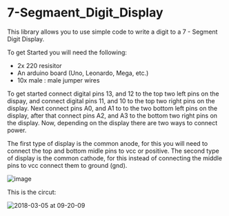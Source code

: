 # 7-Segmaent_Digit_Display
This library allows you to use simple code to write a digit to a 7 - Segment Digit Display.

To get Started you will need the following:

  * 2x 220 resisitor
  * An arduino board (Uno, Leonardo, Mega, etc.)
  * 10x male : male jumper wires
  
To get started connect digital pins 13, and 12 to the top two left pins on the dispay, and connect digital pins 11, and 10 to
the top two right pins on the display. Next connect pins A0, and A1 to to the two bottom left pins on the display, after that
connect pins A2, and A3 to the bottom two right pins on the display. Now, depending on the display there are two ways to connect power.

The first type of display is the common anode, for this you will need to connect the top and bottom midle pins to vcc or positive.
The second type of display is the common cathode, for this instead of connecting the middle pins to vcc connect them to ground (gnd).


![image](https://user-images.githubusercontent.com/34581001/36979375-4eb53e36-2055-11e8-8bb6-88d7715febe4.png)

This is the circut:


![2018-03-05 at 09-20-09](https://user-images.githubusercontent.com/34581001/36979767-7d4b9140-2056-11e8-906e-01b6c67a95c8.png)
